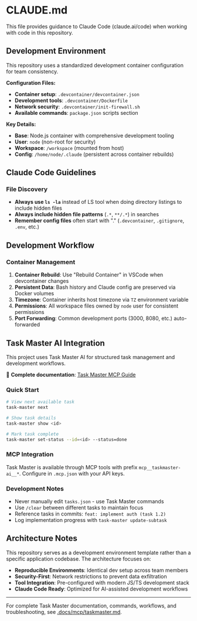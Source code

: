 # CLAUDE.md

This file provides guidance to Claude Code (claude.ai/code) when working with code in this repository.

## Development Environment

This repository uses a standardized development container configuration for team consistency.

**Configuration Files:**

- **Container setup**: `.devcontainer/devcontainer.json`
- **Development tools**: `.devcontainer/Dockerfile`
- **Network security**: `.devcontainer/init-firewall.sh`
- **Available commands**: `package.json` scripts section

**Key Details:**

- **Base**: Node.js container with comprehensive development tooling
- **User**: `node` (non-root for security)
- **Workspace**: `/workspace` (mounted from host)
- **Config**: `/home/node/.claude` (persistent across container rebuilds)

## Claude Code Guidelines

### File Discovery

- **Always use `ls -la`** instead of LS tool when doing directory listings to include hidden files
- **Always include hidden file patterns** (`.*`, `**/.*`) in searches
- **Remember config files** often start with "." (`.devcontainer`, `.gitignore`, `.env`, etc.)

## Development Workflow

### Container Management

1. **Container Rebuild**: Use "Rebuild Container" in VSCode when devcontainer changes
2. **Persistent Data**: Bash history and Claude config are preserved via Docker volumes
3. **Timezone**: Container inherits host timezone via `TZ` environment variable
4. **Permissions**: All workspace files owned by `node` user for consistent permissions
5. **Port Forwarding**: Common development ports (3000, 8080, etc.) auto-forwarded

## Task Master AI Integration

This project uses Task Master AI for structured task management and development workflows. 

📖 **Complete documentation**: [Task Master MCP Guide](.docs/mcp/taskmaster.md)

### Quick Start

```bash
# View next available task
task-master next

# Show task details
task-master show <id>

# Mark task complete
task-master set-status --id=<id> --status=done
```

### MCP Integration

Task Master is available through MCP tools with prefix `mcp__taskmaster-ai__*`. Configure in `.mcp.json` with your API keys.

### Development Notes

- Never manually edit `tasks.json` - use Task Master commands
- Use `/clear` between different tasks to maintain focus
- Reference tasks in commits: `feat: implement auth (task 1.2)`
- Log implementation progress with `task-master update-subtask`

## Architecture Notes

This repository serves as a development environment template rather than a specific application codebase. The architecture focuses on:

- **Reproducible Environments**: Identical dev setup across team members
- **Security-First**: Network restrictions to prevent data exfiltration
- **Tool Integration**: Pre-configured with modern JS/TS development stack
- **Claude Code Ready**: Optimized for AI-assisted development workflows

---

For complete Task Master documentation, commands, workflows, and troubleshooting, see [.docs/mcp/taskmaster.md](.docs/mcp/taskmaster.md).
